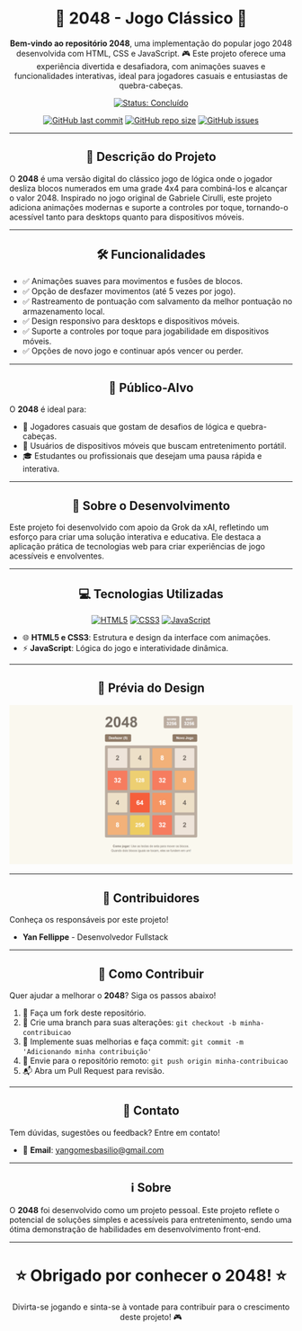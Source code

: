 <h1 align="center">🌟 2048 - Jogo Clássico 🌟</h1>

<p align="center">
  <strong>Bem-vindo ao repositório 2048</strong>, uma implementação do popular jogo 2048 desenvolvida com HTML, CSS e JavaScript. 🎮 Este projeto oferece uma experiência divertida e desafiadora, com animações suaves e funcionalidades interativas, ideal para jogadores casuais e entusiastas de quebra-cabeças.
</p>

<p align="center">
  <a href="https://shields.io"><img src="https://img.shields.io/badge/Status-%20Concluído-lightgreen?style=flat-square" alt="Status: Concluído"></a>
</p>
<div align="center">

[![GitHub last commit](https://img.shields.io/github/last-commit/YanFellippe/2048-GAME?style=flat-square)](https://github.com/YanFellippe/2048-GAME)
[![GitHub repo size](https://img.shields.io/github/repo-size/YanFellippe/2048-GAME?style=flat-square)](https://github.com/YanFellippe/2048-GAME)
[![GitHub issues](https://img.shields.io/github/issues/YanFellippe/2048-GAME?style=flat-square)](https://github.com/YanFellippe/2048-GAME)

</div>

---

<h2 align="center">📖 Descrição do Projeto</h2>

O **2048** é uma versão digital do clássico jogo de lógica onde o jogador desliza blocos numerados em uma grade 4x4 para combiná-los e alcançar o valor 2048. Inspirado no jogo original de Gabriele Cirulli, este projeto adiciona animações modernas e suporte a controles por toque, tornando-o acessível tanto para desktops quanto para dispositivos móveis.

---

<h2 align="center">🛠️ Funcionalidades</h2>

- ✅ Animações suaves para movimentos e fusões de blocos.
- ✅ Opção de desfazer movimentos (até 5 vezes por jogo).
- ✅ Rastreamento de pontuação com salvamento da melhor pontuação no armazenamento local.
- ✅ Design responsivo para desktops e dispositivos móveis.
- ✅ Suporte a controles por toque para jogabilidade em dispositivos móveis.
- ✅ Opções de novo jogo e continuar após vencer ou perder.

---

<h2 align="center">🎯 Público-Alvo</h2>

O **2048** é ideal para:

- 👾 Jogadores casuais que gostam de desafios de lógica e quebra-cabeças.
- 📱 Usuários de dispositivos móveis que buscam entretenimento portátil.
- 🎓 Estudantes ou profissionais que desejam uma pausa rápida e interativa.

---

<h2 align="center">🏫 Sobre o Desenvolvimento</h2>

Este projeto foi desenvolvido com apoio da Grok da xAI, refletindo um esforço para criar uma solução interativa e educativa. Ele destaca a aplicação prática de tecnologias web para criar experiências de jogo acessíveis e envolventes.

---

<h2 align="center">💻 Tecnologias Utilizadas</h2>

<p align="center">
  <a href="https://shields.io"><img src="https://img.shields.io/badge/HTML5-E34F26?style=flat-square&logo=html5&logoColor=white" alt="HTML5"></a>
  <a href="https://shields.io"><img src="https://img.shields.io/badge/CSS3-1572B6?style=flat-square&logo=css3&logoColor=white" alt="CSS3"></a>
  <a href="https://shields.io"><img src="https://img.shields.io/badge/JavaScript-F7DF1E?style=flat-square&logo=javascript&logoColor=black" alt="JavaScript"></a>
</p>

- 🌐 **HTML5 e CSS3**: Estrutura e design da interface com animações.
- ⚡ **JavaScript**: Lógica do jogo e interatividade dinâmica.

---

<h2 align="center">📸 Prévia do Design</h2>

<p align="center">
  <img src="./src/img/jogo.png" alt="Jogo 2048" width="600">
</p>

---

<h2 align="center">👥 Contribuidores</h2>

Conheça os responsáveis por este projeto!

<ul>
  <li><strong>Yan Fellippe</strong> - Desenvolvedor Fullstack</li>
</ul>

---

<h2 align="center">🤝 Como Contribuir</h2>

Quer ajudar a melhorar o **2048**? Siga os passos abaixo!

1. 🍴 Faça um fork deste repositório.
2. 🌿 Crie uma branch para suas alterações: `git checkout -b minha-contribuicao`
3. 💾 Implemente suas melhorias e faça commit: `git commit -m 'Adicionando minha contribuição'`
4. 🚀 Envie para o repositório remoto: `git push origin minha-contribuicao`
5. 📬 Abra um Pull Request para revisão.

---

<h2 align="center">📧 Contato</h2>

Tem dúvidas, sugestões ou feedback? Entre em contato!

- 📩 **Email**: [yangomesbasilio@gmail.com](mailto:yangomesbasilio@gmail.com)

---

<h2 align="center">ℹ️ Sobre</h2>

O **2048** foi desenvolvido como um projeto pessoal. Este projeto reflete o potencial de soluções simples e acessíveis para entretenimento, sendo uma ótima demonstração de habilidades em desenvolvimento front-end.

---

<h1 align="center">⭐ Obrigado por conhecer o 2048! ⭐</h1>

<p align="center">
  Divirta-se jogando e sinta-se à vontade para contribuir para o crescimento deste projeto! 🎮
</p>

